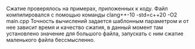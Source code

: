 Сжатие проверялось на примерах, приложенных к коду.
Файл компилировался с помощью команды clang++-10 -std=c++20 -O2 main.cpp
Точность вычислений задается шаблонным параметром и от нее зависит время и качество сжатия, в данный момент там установлено значение для большого файла, запускать с ним сжатие маленького файла бессмысленно.
